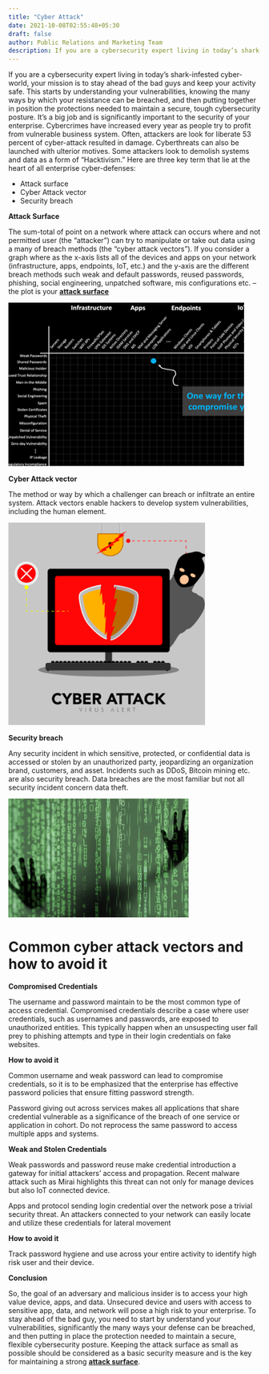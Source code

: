 ```yaml
---
title: "Cyber Attack"
date: 2021-10-08T02:55:48+05:30
draft: false
author: Public Relations and Marketing Team
description: If you are a cybersecurity expert living in today’s shark-infested cyber-world, your mission is to stay ahead of the bad guys and keep your activity safe.
---
```


If you are a cybersecurity expert living in today’s shark-infested cyber-world, your mission is to stay ahead of the bad guys and keep your activity safe. This starts by understanding your vulnerabilities, knowing the many ways by which your resistance can be breached, and then putting together in position the protections needed to maintain a secure, tough cybersecurity posture. It’s a big job and is significantly important to the security of your enterprise. Cybercrimes have increased every year as people try to profit from vulnerable business system. Often, attackers are look for liberate 53 percent of cyber-attack resulted in damage. Cyberthreats can also be launched with ulterior motives. Some attackers look to demolish systems and data as a form of “Hacktivism.”
Here are three key term that lie at the heart of all enterprise cyber-defenses:

- Attack surface
- Cyber Attack vector
- Security breach


**Attack Surface** 

The sum-total of point on a network where attack can occurs where and not permitted user (the “attacker”) can try to manipulate or take out data using a many of breach methods (the “cyber attack vectors”). If you consider a graph where  as the x-axis lists all of the devices and apps on your network (infrastructure, apps, endpoints, IoT, etc.) and the y-axis are the different breach methods such  weak and default passwords, reused passwords, phishing, social engineering, unpatched software, mis configurations etc. – the plot is your [**attack surface**](https://www.balbix.com/insights/attack-vector-vs-attack-surface/)


![> null_](/blog/blog4/1.png)


**Cyber Attack vector**  

The method or way by which a challenger can breach or infiltrate an entire system. Attack vectors enable hackers to develop system vulnerabilities, including the human element.

![> null_](/blog/blog4/2.png)

**Security breach**

Any security incident in which sensitive, protected, or confidential data is accessed or stolen by an unauthorized party, jeopardizing an organization brand, customers, and asset. Incidents such as DDoS, Bitcoin mining etc. are also security breach. Data breaches are the most familiar but not all security incident concern data theft.

![> null_](/blog/blog4/3.png)

# Common cyber attack vectors and how to avoid it

**Compromised Credentials**

The username and password maintain to be the most common type of access credential. Compromised credentials describe a case where user credentials, such as usernames and passwords, are exposed to unauthorized entities. This typically happen when an unsuspecting user fall prey to phishing attempts and type in their login credentials on fake websites. 

**How to avoid it**

Common username and weak password can lead to compromise credentials, so it is to be emphasized that the enterprise has effective password policies that ensure fitting password strength.

Password giving out across services makes all applications that share credential vulnerable as a significance of the breach of one service or application in cohort. Do not reprocess the same password to access multiple apps and systems.

**Weak and Stolen Credentials**

Weak passwords and password reuse make credential introduction a gateway for initial attackers’ access and propagation. Recent malware attack such as Mirai highlights this threat can not only for manage devices but also IoT connected device.

Apps and protocol sending login credential over the network pose a trivial security threat. An attackers connected to your network can easily locate and utilize these credentials for lateral movement

**How to avoid it**

Track password hygiene and use across your entire activity to identify high risk user and their device.

**Conclusion**

So, the goal of an adversary and malicious insider is to access your high value device, apps, and data. Unsecured device and users with access to sensitive app, data, and network will pose a high risk to your enterprise.
To stay ahead of the bad guy, you need to start by understand your vulnerabilities, significantly the many ways your defense can be breached, and then putting in place the protection needed to maintain a secure, flexible cybersecurity posture. Keeping the attack surface as small as possible should be considered as a basic security measure and is the key for maintaining a strong [**attack surface**](https://www.balbix.com/insights/what-is-cyber-security-posture/).
